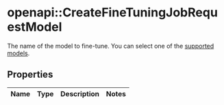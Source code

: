 # openapi::CreateFineTuningJobRequestModel

The name of the model to fine-tune. You can select one of the [supported models](/docs/guides/fine-tuning/what-models-can-be-fine-tuned). 

## Properties
Name | Type | Description | Notes
------------ | ------------- | ------------- | -------------



